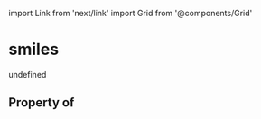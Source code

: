 import Link from 'next/link'
import Grid from '@components/Grid'

# smiles

undefined

## Property of



